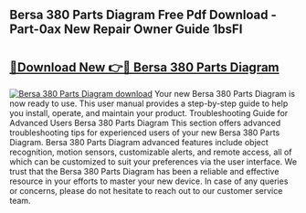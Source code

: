 ## Bersa 380 Parts Diagram Free Pdf Download - Part-0ax New Repair Owner Guide 1bsFI

# <h2><a href="http://dfm60l0.blite.top/?on=Bersa+380+Parts+Diagram">🔗Download New 👉🔴 Bersa 380 Parts Diagram</a></h2>

[![Bersa 380 Parts Diagram download](https://i.imgur.com/lujVjoI.png)](http://dfm60l0.blite.top/?on=Bersa+380+Parts+Diagram)
Your new Bersa 380 Parts Diagram is now ready to use. This user manual provides a step-by-step guide to help you install, operate, and maintain your product. Troubleshooting Guide for Advanced Users Bersa 380 Parts Diagram This section offers advanced troubleshooting tips for experienced users of your new Bersa 380 Parts Diagram. Bersa 380 Parts Diagram advanced features include object recognition, motion sensors, customizable alerts, and remote access, all of which can be customized to suit your preferences via the user interface. We trust that the Bersa 380 Parts Diagram has been a reliable and effective resource in your efforts to master your new device. In case of any queries or concerns, please do not hesitate to reach out to our customer service team.

